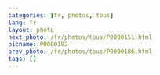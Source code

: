 ```yaml
---
categories: [fr, photos, tous]
lang: fr
layout: photo
next_photo: /fr/photos/tous/P0000151.html
picname: P0000182
prev_photo: /fr/photos/tous/P0000186.html
tags: []
---
```

